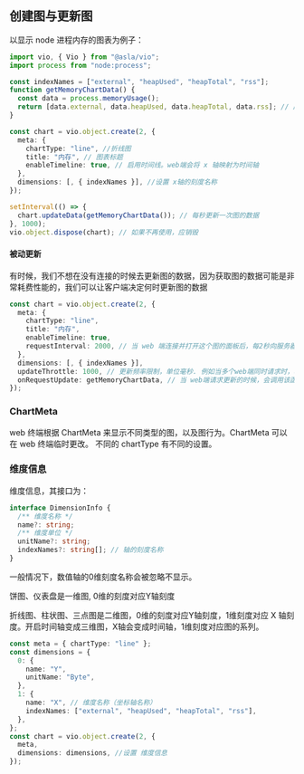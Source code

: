 ## 创建图与更新图

以显示 node 进程内存的图表为例子：

```ts
import vio, { Vio } from "@asla/vio";
import process from "node:process";

const indexNames = ["external", "heapUsed", "heapTotal", "rss"];
function getMemoryChartData() {
  const data = process.memoryUsage();
  return [data.external, data.heapUsed, data.heapTotal, data.rss]; // 应与 indexNames 对应
}

const chart = vio.object.create(2, {
  meta: {
    chartType: "line", //折线图
    title: "内存", // 图表标题
    enableTimeline: true, // 启用时间线。web端会将 x 轴映射为时间轴
  },
  dimensions: [, { indexNames }], //设置 x轴的刻度名称
});

setInterval(() => {
  chart.updateData(getMemoryChartData()); // 每秒更新一次图的数据
}, 1000);
vio.object.dispose(chart); // 如果不再使用，应销毁
```

#### 被动更新

有时候，我们不想在没有连接的时候去更新图的数据，因为获取图的数据可能是非常耗费性能的，我们可以让客户端决定何时更新图的数据

```ts
const chart = vio.object.create(2, {
  meta: {
    chartType: "line",
    title: "内存",
    enableTimeline: true,
    requestInterval: 2000, // 当 web 端连接并打开这个图的面板后，每2秒向服务器请求一次更新
  },
  dimensions: [, { indexNames }],
  updateThrottle: 1000, // 更新频率限制，单位毫秒. 例如当多个web端同时请求时，将返回上次更新的值。
  onRequestUpdate: getMemoryChartData, // 当 web端请求更新的时候，会调用该函数
});
```

### ChartMeta

web 终端根据 ChartMeta 来显示不同类型的图，以及图行为。ChartMeta 可以在 web 终端临时更改。 不同的 chartType 有不同的设置。

### 维度信息

维度信息，其接口为：

```ts
interface DimensionInfo {
  /** 维度名称 */
  name?: string;
  /** 维度单位 */
  unitName?: string;
  indexNames?: string[]; // 轴的刻度名称
}
```

一般情况下，数值轴的0维刻度名称会被忽略不显示。

饼图、仪表盘是一维图, 0维的刻度对应Y轴刻度

折线图、柱状图、三点图是二维图，0维的刻度对应Y轴刻度，1维刻度对应 X 轴刻度。开启时间轴变成三维图，X轴会变成时间轴，1维刻度对应图的系列。

```ts
const meta = { chartType: "line" };
const dimensions = {
  0: {
    name: "Y",
    unitName: "Byte",
  },
  1: {
    name: "X", // 维度名称（坐标轴名称）
    indexNames: ["external", "heapUsed", "heapTotal", "rss"],
  },
};
const chart = vio.object.create(2, {
  meta,
  dimensions: dimensions, //设置 维度信息
});
```

